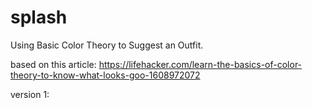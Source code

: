 # splash
Using Basic Color Theory to Suggest an Outfit. 

based on this article: https://lifehacker.com/learn-the-basics-of-color-theory-to-know-what-looks-goo-1608972072



version 1:

